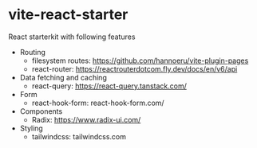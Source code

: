 # vite-react-starter

React starterkit with following features

- Routing
  - filesystem routes: https://github.com/hannoeru/vite-plugin-pages
  - react-router: https://reactrouterdotcom.fly.dev/docs/en/v6/api
- Data fetching and caching
  - react-query: https://react-query.tanstack.com/
- Form
  - react-hook-form: react-hook-form.com/
- Components
  - Radix: https://www.radix-ui.com/
- Styling
  - tailwindcss: tailwindcss.com
